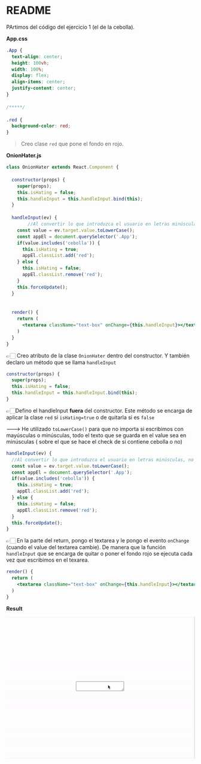 # README

PArtimos del código del ejercicio 1 (el de la cebolla).

**App.css**

```css
.App {
  text-align: center;
  height: 100vh;
  width: 100%;
  display: flex;
  align-items: center;
  justify-content: center;
}

/*****/

.red {
  background-color: red;
}
```

> Creo clase `red` que pone el fondo en rojo.



**OnionHater.js**

```jsx
class OnionHater extends React.Component {

  constructor(props) {
    super(props);
    this.isHating = false;
    this.handleInput = this.handleInput.bind(this);
  }

  handleInput(ev) {
        //Al convertir lo que introduzca el usuario en letras minúsculas, no importa cómo lo escriba (con mayúsculas o no)
    const value = ev.target.value.toLowerCase();
    const appEl = document.querySelector('.App');
    if(value.includes('cebolla')) {
      this.isHating = true;
      appEl.classList.add('red');
    } else {
      this.isHating = false;
      appEl.classList.remove('red');
    }
    this.forceUpdate();
  }


  render() {
    return (
      <textarea className="text-box" onChange={this.handleInput}></textarea>
    )
  }
}
```

👉🏻 Creo atributo de la clase `OnionHater` dentro del constructor. Y también declaro un método que se llama `handleInput`

```jsx
constructor(props) {
  super(props);
  this.isHating = false;
  this.handleInput = this.handleInput.bind(this);
}
```

👉🏻Defino el handleInput **fuera** del constructor. Este método se encarga de aplicar la clase `red` si `isHating=true` o de quitarla si es `false`

---> He utilizado `toLowerCase()` para que no importa si escribimos con mayúsculas o minúsculas, todo el texto que se guarda en el value sea en minúsculas ( sobre el que se hace el check de si contiene cebolla o no)

```jsx
handleInput(ev) {
  //Al convertir lo que introduzca el usuario en letras minúsculas, no importa cómo lo escriba (con mayúsculas o no)
  const value = ev.target.value.toLowerCase();
  const appEl = document.querySelector('.App');
  if(value.includes('cebolla')) {
    this.isHating = true;
    appEl.classList.add('red');
  } else {
    this.isHating = false;
    appEl.classList.remove('red');
  }
  this.forceUpdate();
}
```

👉🏻 En la parte del return, pongo el textarea y le pongo el evento `onChange` (cuando el value del textarea cambie). De manera que la función `handleInput` que se encarga de quitar o poner el fondo rojo se ejecuta cada vez que escribimos en el texarea.

```jsx
render() {
  return (
    <textarea className="text-box" onChange={this.handleInput}></textarea>
  )
}
```

**Result**

![cebolla](./cebolla.png)


